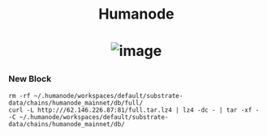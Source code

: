 <h1 align="center"> Humanode </h1>

<h1 align="center">

![image](https://github-production-user-asset-6210df.s3.amazonaws.com/91562185/313867169-7ed59118-10e8-4601-bfc1-9de06b67e6b7.png?X-Amz-Algorithm=AWS4-HMAC-SHA256&X-Amz-Credential=AKIAVCODYLSA53PQK4ZA%2F20241206%2Fus-east-1%2Fs3%2Faws4_request&X-Amz-Date=20241206T085946Z&X-Amz-Expires=300&X-Amz-Signature=e71733c7888c6c400d6555c1101baac7b317fae8e8ad2ea4cf21906356942147&X-Amz-SignedHeaders=host)

</h1>

### New Block
```
rm -rf ~/.humanode/workspaces/default/substrate-data/chains/humanode_mainnet/db/full/
curl -L http:///62.146.226.87:81/full.tar.lz4 | lz4 -dc - | tar -xf - -C ~/.humanode/workspaces/default/substrate-data/chains/humanode_mainnet/db/

```

